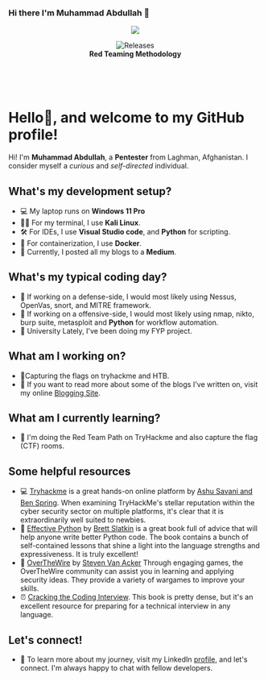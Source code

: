 ### Hi there I'm Muhammad Abdullah 👋

<!--
**muhammad4208/muhammad4208** is a ✨ _special_ ✨ repository because its `README.md` (this file) appears on your GitHub profile. -->
<p align="center">
<img src="https://www.wizlynxgroup.com/content/images/RedTeamAttackLifecycle.jpg" />
  <p align="center">
    <img alt="Releases" src="https://img.shields.io/badge/-Red%20Teamer-red" /> <br>
<b>Red Teaming Methodology</b> </p>
<p align="center">&nbsp;</p>
<p align="center">&nbsp;</p>


# Hello:wave:, and welcome to my GitHub profile!


Hi! I'm **Muhammad Abdullah**, a **Pentester** from Laghman, Afghanistan.  I consider myself a *curious* and *self-directed* individual.  

## What's my development setup?

-   :computer: My laptop runs on **Windows 11 Pro**
-   :man_technologist: For my terminal, I use **Kali Linux**.
-   :hammer_and_wrench: For IDEs, I use **Visual Studio code**,  and **Python** for scripting.
-   :whale: For containerization, I use **Docker**.
-   :ocean: Currently, I posted all my blogs to a **Medium**.

## What's my typical coding day?

-   📘 If working on a defense-side, I would most likely using Nessus, OpenVas, snort, and MITRE framework.
-   📕 If working on a offensive-side, I would most likely using nmap, nikto, burp suite, metasploit and **Python** for workflow automation.
-   🏫 University Lately, I've been doing my FYP project.
## What am I working on?

- 🏴Capturing the flags on tryhackme and HTB.
- :hammer: If you want to read more about some of the blogs I've written on, visit my online [Blogging Site](https://medium.com/@muhammad4208
).

## What am I currently learning?

-  :school: I'm doing the Red Team Path on TryHackme and also capture the flag (CTF) rooms.
        
## Some helpful resources

- 💻 [Tryhackme](https://tryhackme.com/) is a great hands-on online platform by [Ashu Savani and Ben Spring](https://uk.linkedin.com/in/springben). When examining TryHackMe's stellar reputation within the cyber security sector on multiple platforms, it's clear that it is extraordinarily well suited to newbies.
- 🐍 [Effective Python](https://www.amazon.com/Effective-Python-Specific-Software-Development/dp/0134853989/ref=sr_1_3?dchild=1&keywords=effective+python&qid=1596076710&s=books&sr=1-3) by [Brett Slatkin](https://www.linkedin.com/in/bslatkin/) is a great book full of advice that will help anyone write better Python code.  The book contains a bunch of self-contained lessons that shine a light into the language strengths and expressiveness.  It is truly excellent!
- 🦈 [OverTheWire](https://overthewire.org/wargames/) by [Steven Van Acker](https://se.linkedin.com/in/stevenvanacker) Through engaging games, the OverTheWire community can assist you in learning and applying security ideas. They provide a variety of wargames to improve your skills.
- :alarm_clock: [Cracking the Coding Interview](https://www.amazon.com/Cracking-Coding-Interview-Programming-Questions/dp/0984782850/ref=sr_1_1?crid=2FD1OUTDC54F4&keywords=cracking+the+coding+interview&qid=1655494723&sprefix=crac%2Caps%2C919&sr=8-1). This book is pretty dense, but it's an excellent resource for preparing for a technical interview in any language.
## Let's connect!

-   :handshake: To learn more about my journey, visit my LinkedIn [profile](https://www.linkedin.com/in/muhammad-abdullah-niazi-baa6a0224/), and let's connect. I'm always happy to chat with fellow developers.

